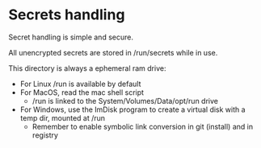 # Secrets handling

Secret handling is simple and secure.

All unencrypted secrets are stored in /run/secrets while in use.

This directory is always a ephemeral ram drive:

- For Linux /run is available by default
- For MacOS, read the mac shell script
  - /run is linked to the System/Volumes/Data/opt/run drive
- For Windows, use the ImDisk program to create a virtual disk with a temp dir, mounted at /run
  - Remember to enable symbolic link conversion in git (install) and in registry
